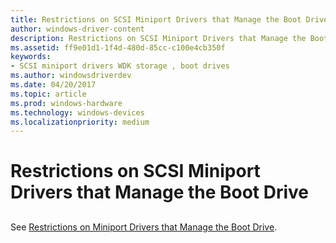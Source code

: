 ```yaml
---
title: Restrictions on SCSI Miniport Drivers that Manage the Boot Drive
author: windows-driver-content
description: Restrictions on SCSI Miniport Drivers that Manage the Boot Drive
ms.assetid: ff9e01d1-1f4d-480d-85cc-c100e4cb350f
keywords:
- SCSI miniport drivers WDK storage , boot drives
ms.author: windowsdriverdev
ms.date: 04/20/2017
ms.topic: article
ms.prod: windows-hardware
ms.technology: windows-devices
ms.localizationpriority: medium
---
```


# Restrictions on SCSI Miniport Drivers that Manage the Boot Drive


## <span id="ddk_restrictions_on_scsi_miniport_drivers_that_manage_the_boot_drive_k"></span><span id="DDK_RESTRICTIONS_ON_SCSI_MINIPORT_DRIVERS_THAT_MANAGE_THE_BOOT_DRIVE_K"></span>


See [Restrictions on Miniport Drivers that Manage the Boot Drive](restrictions-on-miniport-drivers-that-manage-the-boot-drive.md).

 

 




